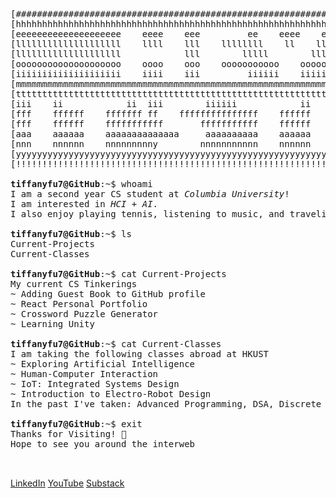 <html>
  <body>
    <pre>
[#####################################################################################]
[hhhhhhhhhhhhhhhhhhhhhhhhhhhhhhhhhhhhhhhhhhhhhhhhhhhhhhhhhhhhhhhhhhhhhhhhhhhhhhhhhhhhh]
[eeeeeeeeeeeeeeeeeeee    eeee    eee         ee    eeee    eee    eeeeeeeeeeeeeeeeeeee]
[llllllllllllllllllll    llll    lll    llllllll    ll    llll    llllllllllllllllllll]
[llllllllllllllllllll            lll        lllll        lllll    llllllllllllllllllll]
[oooooooooooooooooooo    oooo    ooo    ooooooooooo    ooooooooooooooooooooooooooooooo]
[iiiiiiiiiiiiiiiiiiii    iiii    iii         iiiiii    iiiiiii    iiiiiiiiiiiiiiiiiiii]
[mmmmmmmmmmmmmmmmmmmmmmmmmmmmmmmmmmmmmmmmmmmmmmmmmmmmmmmmmmmmmmmmmmmmmmmmmmmmmmmmmmmmm]
[ttttttttttttttttttttttttttttttttttttttttttttttttttttttttttttttttttttttttttttttttttttt]
[iii    ii            ii  iii        iiiiii            ii    ii         ii         iii]
[fff    ffffff    fffffff ff    fffffffffffffff    ffffff    ff    fffffff    ffffffff]
[fff    ffffff    fffffffffff       fffffffffff    ffffff    ff       ffff       fffff]
[aaa    aaaaaa    aaaaaaaaaaaaaa     aaaaaaaaaa    aaaaaa    aa    aaaaaaa    aaaaaaaa]
[nnn    nnnnnn    nnnnnnnnny        nnnnnnnnnnn    nnnnnn    nn    nnnnnnn    nnnnnnnn]
[yyyyyyyyyyyyyyyyyyyyyyyyyyyyyyyyyyyyyyyyyyyyyyyyyyyyyyyyyyyyyyyyyyyyyyyyyyyyyyyyyyyyy]
[!!!!!!!!!!!!!!!!!!!!!!!!!!!!!!!!!!!!!!!!!!!!!!!!!!!!!!!!!!!!!!!!!!!!!!!!!!!!!!!!!!!!!]
<span> </span>
<strong>tiffanyfu7@GitHub</strong>:~$ whoami
I am a second year CS student at <em>Columbia University</em>!
I am interested in <em>HCI + AI</em>.
I also enjoy playing tennis, listening to music, and traveling. 
<span> </span>
<strong>tiffanyfu7@GitHub</strong>:~$ ls
Current-Projects
Current-Classes
<span> </span>
<strong>tiffanyfu7@GitHub</strong>:~$ cat Current-Projects
My current CS Tinkerings
~ Adding Guest Book to GitHub profile
~ React Personal Portfolio
~ Crossword Puzzle Generator
~ Learning Unity
<span> </span>
<strong>tiffanyfu7@GitHub</strong>:~$ cat Current-Classes
I am taking the following classes abroad at HKUST
~ Exploring Artificial Intelligence
~ Human-Computer Interaction
~ IoT: Integrated Systems Design
~ Introduction to Electro-Robot Design
In the past I've taken: Advanced Programming, DSA, Discrete Math, MTV Calc
<span> </span>
<strong>tiffanyfu7@GitHub</strong>:~$ exit
Thanks for Visiting! 👋
Hope to see you around the interweb
    </body>
  </pre>
</html>

<a href="www.linkedin.com/in/tiffanyfu7">LinkedIn</a>
<a href="www.youtube.com/@tiffanyfu">YouTube</a>
<a href="www.substack.com/@tiffanyfu">Substack</a>



<!-- 
Here are some ideas to get you started:
- 🔭 I’m currently working on ...
- 🌱 I’m currently learning ...
- 👯 I’m looking to collaborate on ...
- 🤔 I’m looking for help with ...
- 💬 Ask me about ...
- 📫 How to reach me: ...
- 😄 Pronouns: ...
- ⚡ Fun fact: ...
-->
